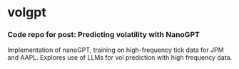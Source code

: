 # volgpt

### Code repo for post: Predicting volatility with NanoGPT

Implementation of nanoGPT, training on high-frequency tick data for JPM and AAPL. Explores use of LLMs for vol prediction with high frequency data.
